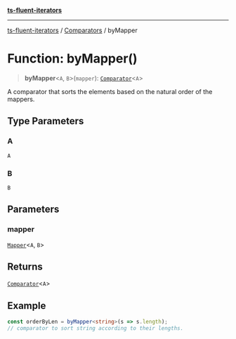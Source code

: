 [**ts-fluent-iterators**](../../../../README.md)

---

[ts-fluent-iterators](../../../../README.md) / [Comparators](../README.md) / byMapper

# Function: byMapper()

> **byMapper**\<`A`, `B`\>(`mapper`): [`Comparator`](../../../../type-aliases/Comparator.md)\<`A`\>

A comparator that sorts the elements based on the natural order of the mappers.

## Type Parameters

### A

`A`

### B

`B`

## Parameters

### mapper

[`Mapper`](../../../../type-aliases/Mapper.md)\<`A`, `B`\>

## Returns

[`Comparator`](../../../../type-aliases/Comparator.md)\<`A`\>

## Example

```ts
const orderByLen = byMapper<string>(s => s.length);
// comparator to sort string according to their lengths.
```

